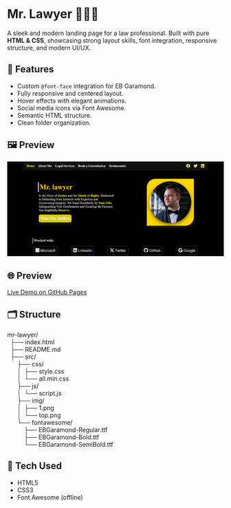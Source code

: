 # Mr. Lawyer 🧑‍⚖️💼

A sleek and modern landing page for a law professional. Built with pure **HTML & CSS**, showcasing strong layout skills, font integration, responsive structure, and modern UI/UX.

## 🔧 Features
- Custom `@font-face` integration for EB Garamond.
- Fully responsive and centered layout.
- Hover effects with elegant animations.
- Social media icons via Font Awesome.
- Semantic HTML structure.
- Clean folder organization.


## 🖼️ Preview
![Screenshot of Mr. Lawyer homepage](src/img/top.png)

## 🌐 Preview
[Live Demo on GitHub Pages](https://moh-alfarjani.github.io/mr-lawyer-landing-page/)

## 🗂️ Structure<br>
mr-lawyer/<br>
&nbsp;&nbsp;├── index.html<br>
&nbsp;&nbsp;├── README.md<br>
&nbsp;&nbsp;├── src/<br>
&nbsp;&nbsp;&nbsp;&nbsp;&nbsp;&nbsp;├── css/<br>
&nbsp;&nbsp;&nbsp;&nbsp;&nbsp;&nbsp;│&nbsp;&nbsp;├── style.css<br>
&nbsp;&nbsp;&nbsp;&nbsp;&nbsp;&nbsp;│&nbsp;&nbsp;└── all.min.css<br>
&nbsp;&nbsp;&nbsp;&nbsp;&nbsp;&nbsp;├── js/<br>
&nbsp;&nbsp;&nbsp;&nbsp;&nbsp;&nbsp;│&nbsp;&nbsp;└── script.js<br>
&nbsp;&nbsp;&nbsp;&nbsp;&nbsp;&nbsp;├── img/<br>
&nbsp;&nbsp;&nbsp;&nbsp;&nbsp;&nbsp;│&nbsp;&nbsp;├── 1.png<br>
&nbsp;&nbsp;&nbsp;&nbsp;&nbsp;&nbsp;│&nbsp;&nbsp;└── top.png<br>
&nbsp;&nbsp;&nbsp;&nbsp;&nbsp;&nbsp;└── fontawesome/<br>
&nbsp;&nbsp;&nbsp;&nbsp;&nbsp;&nbsp;&nbsp;&nbsp;&nbsp;&nbsp;├── EBGaramond-Regular.ttf<br>
&nbsp;&nbsp;&nbsp;&nbsp;&nbsp;&nbsp;&nbsp;&nbsp;&nbsp;&nbsp;├── EBGaramond-Bold.ttf<br>
&nbsp;&nbsp;&nbsp;&nbsp;&nbsp;&nbsp;&nbsp;&nbsp;&nbsp;&nbsp;└── EBGaramond-SemiBold.ttf<br>


## 🚀 Tech Used
- HTML5
- CSS3
- Font Awesome (offline)
